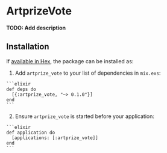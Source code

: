 # ArtprizeVote

**TODO: Add description**

## Installation

If [available in Hex](https://hex.pm/docs/publish), the package can be installed as:

  1. Add `artprize_vote` to your list of dependencies in `mix.exs`:

    ```elixir
    def deps do
      [{:artprize_vote, "~> 0.1.0"}]
    end
    ```

  2. Ensure `artprize_vote` is started before your application:

    ```elixir
    def application do
      [applications: [:artprize_vote]]
    end
    ```

